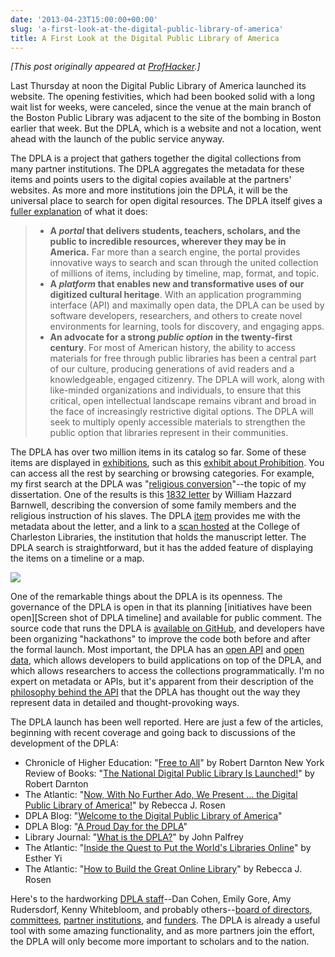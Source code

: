```yaml
---
date: '2013-04-23T15:00:00+00:00'
slug: 'a-first-look-at-the-digital-public-library-of-america'
title: A First Look at the Digital Public Library of America
---
```


*\[This post originally appeared at [ProfHacker](http://chronicle.com/blogs/profhacker/a-first-look-at-the-digital-public-library-of-america/48729).\]*

Last Thursday at noon the Digital Public Library of America launched its website. The opening festivities, which had been booked solid with a long wait list for weeks, were canceled, since the venue at the main branch of the Boston Public Library was adjacent to the site of the bombing in Boston earlier that week. But the DPLA, which is a website and not a location, went ahead with the launch of the public service anyway.

The DPLA is a project that gathers together the digital collections from many partner institutions. The DPLA aggregates the metadata for these items and points users to the digital copies available at the partners' websites. As more and more institutions join the DPLA, it will be the universal place to search for open digital resources. The DPLA itself gives a [fuller explanation](http://dp.la/info/) of what it does:

> -   **A *portal* that delivers students, teachers, scholars, and the public to incredible resources, wherever they may be in America.** Far more than a search engine, the portal provides innovative ways to search and scan through the united collection of millions of items, including by timeline, map, format, and topic.
> -   **A *platform* that enables new and transformative uses of our digitized cultural heritage**. With an application programming interface (API) and maximally open data, the DPLA can be used by software developers, researchers, and others to create novel environments for learning, tools for discovery, and engaging apps.
> -   **An advocate for a strong *public option* in the twenty-first century**. For most of American history, the ability to access materials for free through public libraries has been a central part of our culture, producing generations of avid readers and a knowledgeable, engaged citizenry. The DPLA will work, along with like-minded organizations and individuals, to ensure that this critical, open intellectual landscape remains vibrant and broad in the face of increasingly restrictive digital options. The DPLA will seek to multiply openly accessible materials to strengthen the public option that libraries represent in their communities.

The DPLA has over two million items in its catalog so far. Some of these items are displayed in [exhibitions](http://dp.la/exhibitions), such as this [exhibit about Prohibition](http://dp.la/exhibitions/exhibits/show/spirits). You can access all the rest by searching or browsing categories. For example, my first search at the DPLA was "[religious conversion](http://dp.la/search?q=religious%2Bconversion)"--the topic of my dissertation. One of the results is this [1832 letter](http://dp.la/item/2063f6e4b653390a55fa2b974e826627?back_uri=http%3A%2F%2Fdp.la%2Fsearch%3Fq%3Dreligious%2Bconversion) by William Hazzard Barnwell, describing the conversion of some family members and the religious instruction of his slaves. The DPLA [item](http://dp.la/item/2063f6e4b653390a55fa2b974e826627?back_uri=http%3A%2F%2Fdp.la%2Fsearch%3Fq%3Dreligious%2Bconversion) provides me with the metadata about the letter, and a link to a [scan hosted](http://lowcountrydigital.library.cofc.edu/cdm4/document.php?CISOROOT=/BFP&CISOPTR=44) at the College of Charleston Libraries, the institution that holds the manuscript letter. The DPLA search is straightforward, but it has the added feature of displaying the items on a timeline or a map.

<img class="center" src="//files.lincolnmullen.com/downloads/post/2013-04-19-dpla-timeline.png" />

One of the remarkable things about the DPLA is its openness. The governance of the DPLA is open in that its planning \[initiatives have been open\]\[Screen shot of DPLA timeline\] and available for public comment. The source code that runs the DPLA is [available on GitHub](https://github.com/dpla), and developers have been organizing "hackathons" to improve the code both before and after the formal launch. Most important, the DPLA has an [open API](http://dp.la/info/developers/codex/) and [open data](http://dp.la/info/developers/download/), which allows developers to build applications on top of the DPLA, and which allows researchers to access the collections programmatically. I'm no expert on metadata or APIs, but it's apparent from their description of the [philosophy behind the API](http://dp.la/info/developers/codex/policies/philosophy/) that the DPLA has thought out the way they represent data in detailed and thought-provoking ways.

The DPLA launch has been well reported. Here are just a few of the articles, beginning with recent coverage and going back to discussions of the development of the DPLA:

-   Chronicle of Higher Education: "[Free to All](http://chronicle.com/blogs/conversation/2013/04/18/free-to-all/)" by Robert Darnton New York Review of Books: "[The National Digital Public Library Is Launched!](http://www.nybooks.com/articles/archives/2013/apr/25/national-digital-public-library-launched/?pagination=false)" by Robert Darnton
-   The Atlantic: "[Now, With No Further Ado, We Present ... the Digital Public Library of America!](http://www.theatlantic.com/technology/archive/2013/04/now-with-no-further-ado-we-present-the-digital-public-library-of-america/274963/)" by Rebecca J. Rosen
-   DPLA Blog: "[Welcome to the Digital Public Library of America](http://dp.la/info/2013/04/18/message-from-the-executive-director/)"
-   DPLA Blog: "[A Proud Day for the DPLA](http://dp.la/info/2013/04/18/a-proud-day-for-the-dpla/)"
-   Library Journal: "[What is the DPLA?](http://lj.libraryjournal.com/2013/04/future-of-libraries/whats-is-the-dpla/)" by John Palfrey
-   The Atlantic: "[Inside the Quest to Put the World's Libraries Online](http://www.theatlantic.com/entertainment/archive/2012/07/inside-the-quest-to-put-the-worlds-libraries-online/259967/)" by Esther Yi
-   The Atlantic: "[How to Build the Great Online Library](http://www.theatlantic.com/technology/archive/2011/10/how-to-build-the-great-online-library/246199/)" by Rebecca J. Rosen

Here's to the hardworking [DPLA staff](http://dp.la/info/about/who/)--Dan Cohen, Emily Gore, Amy Rudersdorf, Kenny Whitebloom, and probably others--[board of directors](http://dp.la/info/about/who/board/), [committees](http://dp.la/info/about/who/committees), [partner institutions](http://dp.la/info/about/who/partners), and [funders](http://dp.la/info/about/funding/). The DPLA is already a useful tool with some amazing functionality, and as more partners join the effort, the DPLA will only become more important to scholars and to the nation.
